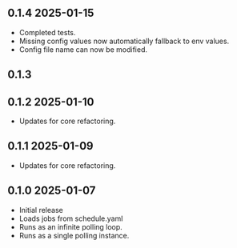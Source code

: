 ## 0.1.4 2025-01-15
* Completed tests.
* Missing config values now automatically fallback to env values.
* Config file name can now be modified.

## 0.1.3
## 0.1.2 2025-01-10
* Updates for core refactoring.

## 0.1.1 2025-01-09
* Updates for core refactoring. 

## 0.1.0 2025-01-07
* Initial release
* Loads jobs from schedule.yaml
* Runs as an infinite polling loop.
* Runs as a single polling instance.
